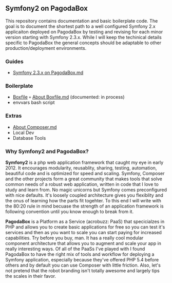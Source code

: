 ## Symfony2 on PagodaBox

This repository contains documentation and basic boilerplate code. The goal is to document the shortest path to a well configured Symfony 2.x applicaiton deployed on PagodaBox by testing and revising for each minor version starting with Symfony 2.3.x. While I will keep the techinical details specific to PagodaBox the general concepts should be adaptable to other production/deployment environments.

### Guides

* [Symfony 2.3.x on PagodaBox.md](Symfony%202.3.x%20on%20PagodaBox.md)

### Boilerplate
  - [Boxfile](Boxfile) `+` [About Boxfile.md](Boxfile.md) (documented: in process)
  - envvars bash script
  
### Extras
  - [About Composer.md](About%20Composer.md)
  - Local Dev
  - Database Tools

### Why Symfony2 and PagodaBox?

**Symfony2** is a php web application framework that caught my eye in early 2012. It encourages modularity, reusablity, sharing, testing, automation, beautiful code and is optimized for speed and scaling. Symfony, Composer and the other projects form a great community that makes tools that solve common needs of a robust web application, written in code that I love to study and learn from. No magic unicorns but Symfony comes preconfigured with nice defaults. It's loosely coupled architecture gives you flexiblity and the onus of learning how the parts fit togehter. To this end I will write with the 80:20 rule in mind becuase the strength of an application framework is following convention until you know enough to break from it.

**PagodaBox** is a Platform as a Service (acrobuzz: PaaS) that specicialzes in PHP and allows you to create basic applications for free so you can test it's services and then as you want to scale you can start paying for increased capabilities. Try before you buy, man. It has a really cool modular component architecture that allows you to augment and scale your app in really interesting ways. Of all of the PaaSs I've played with I found PagodaBox to have the right mix of tools and workflow for deploying a Symfony application, especially because they've offered PHP 5.4 before others and by default you can use Composer with little friction. Also, let's not pretend that the robot branding isn't totally awesome and largely tips the scales in their favor.